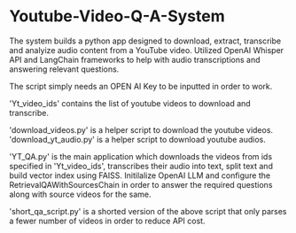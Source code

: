 # Youtube-Video-Q-A-System


The system builds a python app designed to download, extract, transcribe and analyize audio content from a YouTube video.
Utilized OpenAI Whisper API and LangChain frameworks to help with audio transcriptions and answering relevant questions.


The script simply needs an OPEN AI Key to be inputted in order to work.

'Yt_video_ids' contains the list of youtube videos to download and transcribe.

'download_videos.py' is a helper script to download the youtube videos.
'download_yt_audio.py' is a helper script to download youtube audios.

'YT_QA.py' is the main application which downloads the videos from ids specified in 'Yt_video_ids', transcribes their audio into text,
split text and build vector index using FAISS. Initilalize OpenAI LLM and configure the RetrievalQAWithSourcesChain in order to answer
the required questions along with source videos for the same. 

'short_qa_script.py' is a shorted version of the above script that only parses a fewer number of videos in order to reduce API cost.
